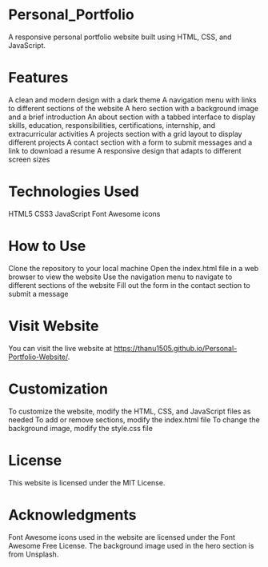 # Personal_Portfolio
A responsive personal portfolio website built using HTML, CSS, and JavaScript.

# Features
A clean and modern design with a dark theme
A navigation menu with links to different sections of the website
A hero section with a background image and a brief introduction
An about section with a tabbed interface to display skills, education, responsibilities, certifications, internship, and extracurricular activities
A projects section with a grid layout to display different projects
A contact section with a form to submit messages and a link to download a resume
A responsive design that adapts to different screen sizes

# Technologies Used
HTML5
CSS3
JavaScript
Font Awesome icons

# How to Use
Clone the repository to your local machine
Open the index.html file in a web browser to view the website
Use the navigation menu to navigate to different sections of the website
Fill out the form in the contact section to submit a message

# Visit Website
You can visit the live website at https://thanu1505.github.io/Personal-Portfolio-Website/.

# Customization
To customize the website, modify the HTML, CSS, and JavaScript files as needed
To add or remove sections, modify the index.html file
To change the background image, modify the style.css file

# License
This website is licensed under the MIT License.

# Acknowledgments
Font Awesome icons used in the website are licensed under the Font Awesome Free License.
The background image used in the hero section is from Unsplash.
